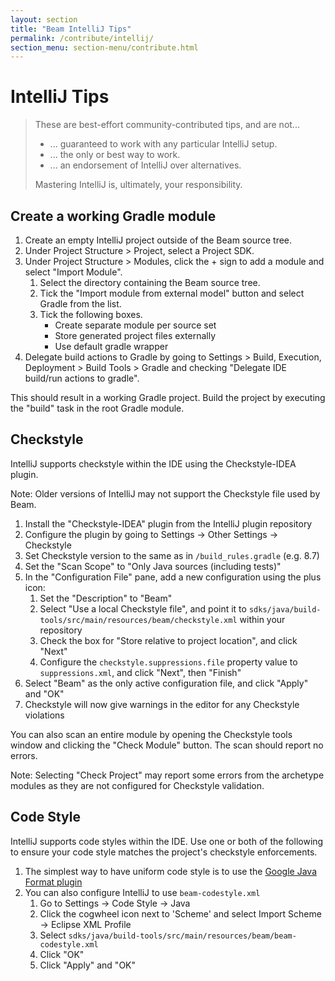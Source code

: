 ```yaml
---
layout: section
title: "Beam IntelliJ Tips"
permalink: /contribute/intellij/
section_menu: section-menu/contribute.html
---
```


# IntelliJ Tips

> These are best-effort community-contributed tips, and are not...
>
> - ... guaranteed to work with any particular IntelliJ setup.
> - ... the only or best way to work.
> - ... an endorsement of IntelliJ over alternatives.
>
> Mastering IntelliJ is, ultimately, your responsibility.

## Create a working Gradle module

1. Create an empty IntelliJ project outside of the Beam source tree.
2. Under Project Structure > Project, select a Project SDK.
3. Under Project Structure > Modules, click the + sign to add a module and
   select "Import Module".
    1. Select the directory containing the Beam source tree.
    2. Tick the "Import module from external model" button and select Gradle
       from the list.
    3. Tick the following boxes.
       * Create separate module per source set
       * Store generated project files externally
       * Use default gradle wrapper
4. Delegate build actions to Gradle by going to Settings > Build, Execution,
   Deployment > Build Tools > Gradle and checking "Delegate IDE build/run
   actions to gradle".

This should result in a working Gradle project. Build the project by executing
the "build" task in the root Gradle module.

## Checkstyle

IntelliJ supports checkstyle within the IDE using the Checkstyle-IDEA plugin.

Note: Older versions of IntelliJ may not support the Checkstyle file used by Beam.

1. Install the "Checkstyle-IDEA" plugin from the IntelliJ plugin repository
2. Configure the plugin by going to Settings -> Other Settings -> Checkstyle
3. Set Checkstyle version to the same as in `/build_rules.gradle` (e.g. 8.7)
4. Set the "Scan Scope" to "Only Java sources (including tests)"
5. In the "Configuration File" pane, add a new configuration using the plus icon:
    1. Set the "Description" to "Beam"
    2. Select "Use a local Checkstyle file", and point it to
      `sdks/java/build-tools/src/main/resources/beam/checkstyle.xml` within
      your repository
    3. Check the box for "Store relative to project location", and click
      "Next"
    4. Configure the `checkstyle.suppressions.file` property value to
      `suppressions.xml`, and click "Next", then "Finish"
6. Select "Beam" as the only active configuration file, and click "Apply" and
   "OK"
7. Checkstyle will now give warnings in the editor for any Checkstyle
   violations

You can also scan an entire module by opening the Checkstyle tools window and
clicking the "Check Module" button. The scan should report no errors.

Note: Selecting "Check Project" may report some errors from the archetype
modules as they are not configured for Checkstyle validation.

## Code Style

IntelliJ supports code styles within the IDE. Use one or both of the following
to ensure your code style matches the project's checkstyle enforcements.

1. The simplest way to have uniform code style is to use the
   [Google Java Format
   plugin](https://plugins.jetbrains.com/plugin/8527-google-java-format)
2. You can also configure IntelliJ to use `beam-codestyle.xml`
    1. Go to Settings -> Code Style -> Java
    2. Click the cogwheel icon next to 'Scheme' and select Import Scheme -> Eclipse XML Profile
    3. Select `sdks/java/build-tools/src/main/resources/beam/beam-codestyle.xml`
    4. Click "OK"
    5. Click "Apply" and "OK"


